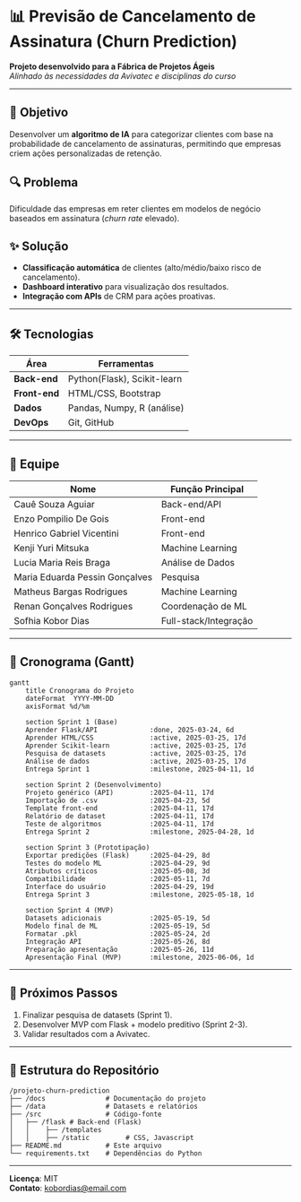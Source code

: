 # 📊 Previsão de Cancelamento de Assinatura (Churn Prediction)

**Projeto desenvolvido para a Fábrica de Projetos Ágeis**  
*Alinhado às necessidades da Avivatec e disciplinas do curso*

---

## 🎯 Objetivo
Desenvolver um **algoritmo de IA** para categorizar clientes com base na probabilidade de cancelamento de assinaturas, permitindo que empresas criem ações personalizadas de retenção.

## 🔍 Problema
Dificuldade das empresas em reter clientes em modelos de negócio baseados em assinatura (*churn rate* elevado).

## ✨ Solução
- **Classificação automática** de clientes (alto/médio/baixo risco de cancelamento).  
- **Dashboard interativo** para visualização dos resultados.  
- **Integração com APIs** de CRM para ações proativas.  

---

## 🛠️ Tecnologias
| Área          | Ferramentas                 |
|---------------|-----------------------------|
| **Back-end**  | Python(Flask), Scikit-learn |
| **Front-end** | HTML/CSS, Bootstrap         |
| **Dados**     | Pandas, Numpy, R (análise)  |
| **DevOps**    | Git, GitHub                 |

---

## 👥 Equipe
| Nome                           | Função Principal       |
|--------------------------------|------------------------|
| Cauê Souza Aguiar              | Back-end/API           |
| Enzo Pompilio De Gois          | Front-end              |
| Henrico Gabriel Vicentini      | Front-end              |
| Kenji Yuri Mitsuka             | Machine Learning       |
| Lucia Maria Reis Braga         | Análise de Dados       |
| Maria Eduarda Pessin Gonçalves | Pesquisa               |
| Matheus Bargas Rodrigues       | Machine Learning       |
| Renan Gonçalves Rodrigues      | Coordenação de ML      |
| Sofhia Kobor Dias              | Full-stack/Integração  |

---

## 📅 Cronograma (Gantt)

```mermaid
gantt
    title Cronograma do Projeto
    dateFormat  YYYY-MM-DD
    axisFormat %d/%m

    section Sprint 1 (Base)
    Aprender Flask/API             :done, 2025-03-24, 6d
    Aprender HTML/CSS              :active, 2025-03-25, 17d
    Aprender Scikit-learn          :active, 2025-03-25, 17d
    Pesquisa de datasets           :active, 2025-03-25, 17d
    Análise de dados               :active, 2025-03-25, 17d
    Entrega Sprint 1               :milestone, 2025-04-11, 1d

    section Sprint 2 (Desenvolvimento)
    Projeto genérico (API)         :2025-04-11, 17d
    Importação de .csv             :2025-04-23, 5d
    Template front-end             :2025-04-11, 17d
    Relatório de dataset           :2025-04-11, 17d
    Teste de algoritmos            :2025-04-11, 17d
    Entrega Sprint 2               :milestone, 2025-04-28, 1d

    section Sprint 3 (Prototipação)
    Exportar predições (Flask)     :2025-04-29, 8d
    Testes do modelo ML            :2025-04-29, 9d
    Atributos críticos             :2025-05-08, 3d
    Compatibilidade                :2025-05-11, 7d
    Interface do usuário           :2025-04-29, 19d
    Entrega Sprint 3               :milestone, 2025-05-18, 1d

    section Sprint 4 (MVP)
    Datasets adicionais            :2025-05-19, 5d
    Modelo final de ML             :2025-05-19, 5d
    Formatar .pkl                  :2025-05-24, 2d
    Integração API                 :2025-05-26, 8d
    Preparação apresentação        :2025-05-26, 11d
    Apresentação Final (MVP)       :milestone, 2025-06-06, 1d
```

---


## 🚀 Próximos Passos
1. Finalizar pesquisa de datasets (Sprint 1).  
2. Desenvolver MVP com Flask + modelo preditivo (Sprint 2-3).  
3. Validar resultados com a Avivatec.  

---

## 📂 Estrutura do Repositório
```
/projeto-churn-prediction
├── /docs               # Documentação do projeto
├── /data               # Datasets e relatórios
├── /src                # Código-fonte
│   ├── /flask # Back-end (Flask)
│   │    ├── /templates         
│   │    ├── /static         # CSS, Javascript
├── README.md           # Este arquivo
└── requirements.txt    # Dependências do Python
```

---


**Licença**: MIT  
**Contato**: [kobordias@email.com](#)

